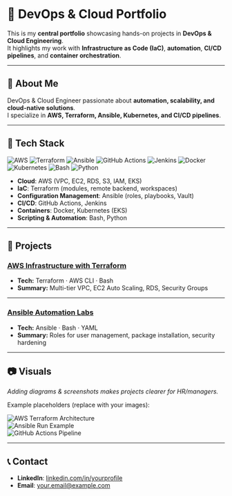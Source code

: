 # 🚀 DevOps & Cloud Portfolio

This is my **central portfolio** showcasing hands-on projects in **DevOps & Cloud Engineering**.  
It highlights my work with **Infrastructure as Code (IaC)**, **automation**, **CI/CD pipelines**, and **container orchestration**.  

---

## 📌 About Me
DevOps & Cloud Engineer passionate about **automation, scalability, and cloud-native solutions**.  
I specialize in **AWS, Terraform, Ansible, Kubernetes, and CI/CD pipelines**.  

---

## 🧰 Tech Stack

![AWS](https://img.shields.io/badge/Cloud-AWS-orange)
![Terraform](https://img.shields.io/badge/IaC-Terraform-blue) 
![Ansible](https://img.shields.io/badge/CM-Ansible-red) 
![GitHub Actions](https://img.shields.io/badge/CI%2FCD-GitHub_Actions-lightgrey) 
![Jenkins](https://img.shields.io/badge/CI%2FCD-Jenkins-green) 
![Docker](https://img.shields.io/badge/Containers-Docker-blue) 
![Kubernetes](https://img.shields.io/badge/Containers-Kubernetes-blue) 
![Bash](https://img.shields.io/badge/Scripting-Bash-black) 
![Python](https://img.shields.io/badge/Scripting-Python-yellow)

- **Cloud**: AWS (VPC, EC2, RDS, S3, IAM, EKS)  
- **IaC**: Terraform (modules, remote backend, workspaces)  
- **Configuration Management**: Ansible (roles, playbooks, Vault)  
- **CI/CD**: GitHub Actions, Jenkins  
- **Containers**: Docker, Kubernetes (EKS)  
- **Scripting & Automation**: Bash, Python  

---

## 📂 Projects

### [AWS Infrastructure with Terraform](https://github.com/engabelal/aws-infra-terraform)  
- **Tech:** Terraform · AWS CLI · Bash  
- **Summary:** Multi-tier VPC, EC2 Auto Scaling, RDS, Security Groups  

---

### [Ansible Automation Labs](https://github.com/engabelal/ansible-automation-labs)  
- **Tech:** Ansible · Bash · YAML  
- **Summary:** Roles for user management, package installation, security hardening  
---

## 📷 Visuals

_Adding diagrams & screenshots makes projects clearer for HR/managers._  

Example placeholders (replace with your images):  

![AWS Terraform Architecture](./images/aws-terraform-diagram.png)  
![Ansible Run Example](./images/ansible-run.png)  
![GitHub Actions Pipeline](./images/github-actions-pipeline.png)  

---

## 📞 Contact
- **LinkedIn**: [linkedin.com/in/yourprofile](https://linkedin.com/in/yourprofile)  
- **Email**: your.email@example.com  
